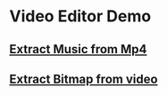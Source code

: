 # Video Editor Demo

## [Extract Music from Mp4](/app/src/main/java/xyz/juncat/videoeditor/MusicExtractorActivity.kt)

## [Extract Bitmap from video]()

